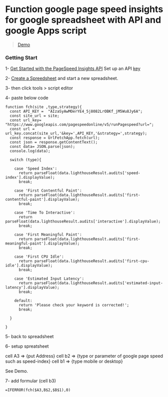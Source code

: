 # Function google page speed insights for google spreadsheet with API and google Apps script

> [Demo](https://docs.google.com/spreadsheets/d/15mPVxhuZ8W2r__F0F17RLjR1s2E2KPdzQf5KEBePBlw/edit?usp=sharing)



### Getting Start

1- [Get Started with the PageSpeed Insights API](https://developers.google.com/speed/docs/insights/v5/get-started)
Set up an API [key](https://console.developers.google.com/apis/credentials)

2- [Create a Spreedsheet](https://docs.google.com/spreadsheets/u/0/) and start a new spreadsheet.

3- then click tools > script editor

4- paste below code

```
function fch(site ,type,strategy){
  const API_KEY =  "AIzaSyAwMOerYE4_5j8082LrOBKf_jM5Wu8Jy6A";
  const site_url = site;
  const url_key= "https://www.googleapis.com/pagespeedonline/v5/runPagespeed?url=";
  const url = url_key.concat(site_url,'&key=',API_KEY,'&strategy=',strategy);
  const response = UrlFetchApp.fetch(url);
  const json = response.getContentText();
  const data= JSON.parse(json);  
  console.log(data);
  
  switch (type){
  
    case 'Speed Index':
      return parseFloat(data.lighthouseResult.audits['speed-index'].displayValue); 
      break;
      
    case 'First Contentful Paint':
      return parseFloat(data.lighthouseResult.audits['first-contentful-paint'].displayValue); 
      break;
      
    case 'Time To Interactive':
      return parseFloat(data.lighthouseResult.audits['interactive'].displayValue); 
      break;
      
    case 'First Meaningful Paint':
      return parseFloat(data.lighthouseResult.audits['first-meaningful-paint'].displayValue); 
      break;
      
    case 'First CPU Idle':
      return parseFloat(data.lighthouseResult.audits['first-cpu-idle'].displayValue); 
      break;
      
    case 'Estimated Input Latency':
      return parseFloat(data.lighthouseResult.audits['estimated-input-latency'].displayValue); 
      break;
      
    default:
      return 'Please check your keyword is corrected!';
      break;

  }

}

```

5- back to spreadsheet

6- setup spreatsheet 

cell A3 => {put Address}
cell b2 => {type or parameter of google page speed such as speed-index}
cell b1 => {type mobile or desktop}

See Demo.

7- add formular (cell b3)

```
=IFERROR(fch($A3,B$2,$B$1),0)

```

